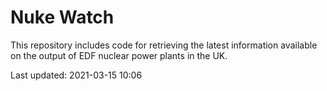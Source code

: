 # Nuke Watch

This repository includes code for retrieving the latest information available on the output of EDF nuclear power plants in the UK.

Last updated: 2021-03-15 10:06